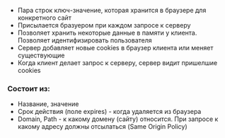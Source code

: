 * Пара строк ключ-значение, которая хранится в браузере для конкретного сайт
* Присылается бразуером при каждом запросе к серверу
* Позволяет хранить некоторые данные в памяти у клиента. Позволяет идентифизировать пользователя
* Сервер добавляет новые  cookies в браузер клиента или меняет существующие
* Когда клиент делает запрос к серверу, сервер видит пришелшие cookies

### Состоит из:
* Название, значение
* Срок действия (поле expires) - когда удаляется из браузера
* Domain, Path - к какому домену (сайту) относится. При запросе к какому адресу должны отсылаться (Same Origin Policy)